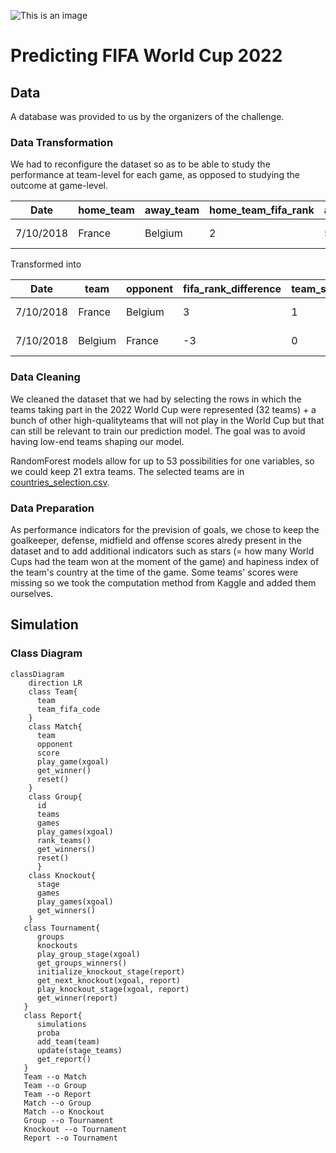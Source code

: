 ![This is an image](https://www.jumpdesign.co.uk/wp-content/uploads/2021/02/BANNER-LOGO.jpg)

# Predicting FIFA World Cup 2022

## Data

A database was provided to us by the organizers of the challenge.

### Data Transformation

We had to reconfigure the dataset so as to be able to study the performance at team-level for each game, as opposed to studying the outcome at game-level.

| Date | home_team | away_team | home_team_fifa_rank | away_team_fifa_rank | home_team_score | away_team_score | tournament | neutral_location |
| --- | --- | --- | --- | --- | --- | --- | --- | --- |
| 7/10/2018 | France | Belgium | 2 | 5 | 1 | 0 | FIFA World Cup | TRUE |

Transformed into

| Date | team | opponent | fifa_rank_difference | team_score | tournament | team_hosting | opponent_hosting |
| --- | --- | --- | --- | --- | --- | --- | --- |
| 7/10/2018 | France | Belgium | 3 | 1 | FIFA World Cup | False | False |
| 7/10/2018 | Belgium | France | -3 | 0 | FIFA World Cup | False | False |

### Data Cleaning

We cleaned the dataset that we had by selecting the rows in which the teams taking part in the 2022 World Cup were represented (32 teams) + a bunch of other high-qualityteams that will not play in the World Cup but that can still be relevant to train our prediction model. The goal was to avoid having low-end teams shaping our model.

RandomForest models allow for up to 53 possibilities for one variables, so we could keep 21 extra teams. The selected teams are in [countries_selection.csv](data-raw/countries_selection.csv).

### Data Preparation

As performance indicators for the prevision of goals, we chose to keep the goalkeeper, defense, midfield and offense scores alredy present in the dataset and to add additional indicators such as stars (= how many World Cups had the team won at the moment of the game) and hapiness index of the team's country at the time of the game. Some teams' scores were missing so we took the computation method from Kaggle and added them ourselves.

## Simulation

### Class Diagram

```mermaid
classDiagram
    direction LR
    class Team{
      team
      team_fifa_code
    }
    class Match{
      team
      opponent
      score
      play_game(xgoal)
      get_winner()
      reset()
    }
    class Group{
      id
      teams
      games
      play_games(xgoal)
      rank_teams()
      get_winners()
      reset()
      }
    class Knockout{
      stage
      games
      play_games(xgoal)
      get_winners()
    }
   class Tournament{
      groups
      knockouts
      play_group_stage(xgoal)
      get_groups_winners()
      initialize_knockout_stage(report)
      get_next_knockout(xgoal, report)
      play_knockout_stage(xgoal, report)
      get_winner(report)
   }
   class Report{
      simulations
      proba
      add_team(team)
      update(stage_teams)
      get_report()
   }
   Team --o Match
   Team --o Group
   Team --o Report
   Match --o Group
   Match --o Knockout
   Group --o Tournament
   Knockout --o Tournament
   Report --o Tournament
```
